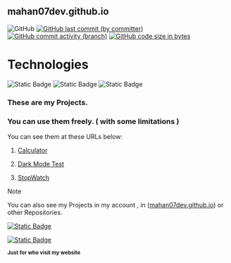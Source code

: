 ## mahan07dev.github.io
![GitHub](https://img.shields.io/github/license/mahan07dev/mahan07dev.github.io?logo=GNU&label=License&color=blue)
[![GitHub last commit (by committer)](https://img.shields.io/github/last-commit/mahan07dev/mahan07dev.github.io)](https://github.com/mahan07dev/mahan07dev.github.io/activity)
[![GitHub commit activity (branch)](https://img.shields.io/github/commit-activity/y/mahan07dev/mahan07dev.github.io?color=lightskyblue)](https://github.com/mahan07dev/mahan07dev.github.io/graphs/commit-activity)
[![GitHub code size in bytes](https://img.shields.io/github/languages/code-size/mahan07dev/mahan07dev.github.io)](#)
# Technologies
![Static Badge](https://img.shields.io/badge/HTML5-%23e35f20?style=for-the-badge&logo=HTML5&logoColor=white)
![Static Badge](https://img.shields.io/badge/CSS3-darkblue?style=for-the-badge&logo=CSS3&logoColor=lightskyblue)
![Static Badge](https://img.shields.io/badge/JAVASCRIPT-black?style=for-the-badge&logo=Javascript&logoColor=%23f7df1e)  
### These are my Projects.
### You can use them freely. ( with some limitations )

You can see them at these URLs below:

1. [Calculator](https://mahan07dev.github.io/myprojects/calculator/)

1. [Dark Mode Test](https://mahan07dev.github.io/myprojects/dark_mode_test/)

1. [StopWatch](https://mahan07dev.github.io/myprojects/stop_watch/)

> [!NOTE]
> You can also see my Projects in my account , in ([mahan07dev.github.io](https://github.com/mahan07dev/mahan07dev.github.io)) or other Repositories.
 
[![Static Badge](https://img.shields.io/badge/Follow-Me?style=for-the-badget&logo=github&label=Github&labelColor=black&link=https%3A%2F%2Fgithub.com%2Fmahan07dev)
](https://github.com/mahan07dev)

[![Static Badge](https://img.shields.io/badge/Telegram-blue?style=social&logo=Telegram)](https://www.telegram.me/mahan07dev/)

**<sub>Just for who visit my website</sub>**